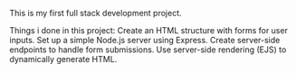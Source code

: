 This is my first full stack development project.

Things i done in this project:
Create an HTML structure with forms for user inputs.
Set up a simple Node.js server using Express.
Create server-side endpoints to handle form submissions.
Use server-side rendering (EJS) to dynamically generate HTML.
